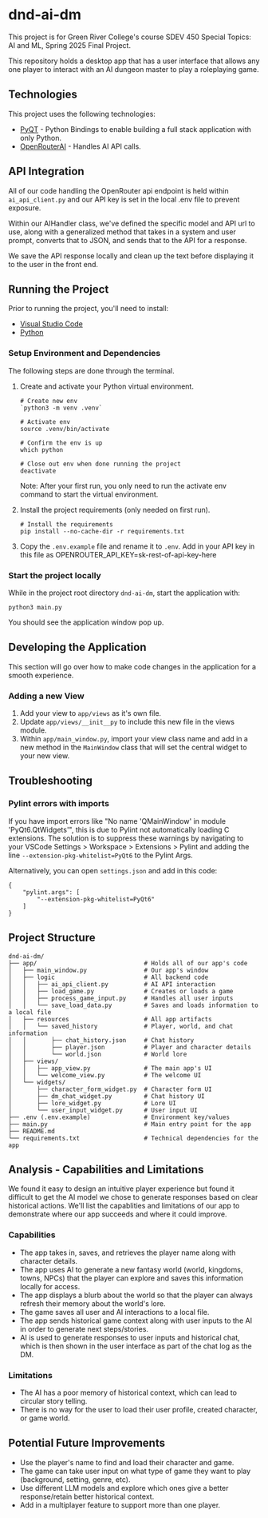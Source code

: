 # dnd-ai-dm

This project is for Green River College's course SDEV 450 Special Topics: AI and ML, Spring 2025 Final Project.

This repository holds a desktop app that has a user interface that allows any one player to interact with an AI dungeon master to play a roleplaying game.

## Technologies

This project uses the following technologies:

- [PyQT](https://pypi.org/project/PyQt6/) - Python Bindings to enable building a full stack application with only Python.
- [OpenRouterAI](https://openrouter.ai/) - Handles AI API calls.

## API Integration

All of our code handling the OpenRouter api endpoint is held within `ai_api_client.py` and our API key is set in the local .env file to prevent exposure.

Within our AIHandler class, we've defined the specific model and API url to use, along with a generalized method that takes in a system and user prompt, converts that to JSON, and sends that to the API for a response.

We save the API response locally and clean up the text before displaying it to the user in the front end.

## Running the Project

Prior to running the project, you'll need to install:

- [Visual Studio Code ](https://code.visualstudio.com/)
- [Python](https://www.python.org/downloads/)

### Setup Environment and Dependencies

The following steps are done through the terminal.

1. Create and activate your Python virtual environment.

   ```
   # Create new env
   `python3 -m venv .venv`

   # Activate env
   source .venv/bin/activate

   # Confirm the env is up
   which python

   # Close out env when done running the project
   deactivate
   ```

   Note: After your first run, you only need to run the activate env command to start the virtual environment.

2. Install the project requirements (only needed on first run).

   ```
   # Install the requirements
   pip install --no-cache-dir -r requirements.txt
   ```

3. Copy the `.env.example` file and rename it to `.env`. Add in your API key in this file as OPENROUTER_API_KEY=sk-rest-of-api-key-here

### Start the project locally

While in the project root directory `dnd-ai-dm`, start the application with:

```
python3 main.py
```

You should see the application window pop up.

## Developing the Application

This section will go over how to make code changes in the application for a smooth experience.

### Adding a new View

1. Add your view to `app/views` as it's own file.
2. Update `app/views/__init__py` to include this new file in the views module.
3. Within `app/main_window.py`, import your view class name and add in a new method in the `MainWindow` class that will set the central widget to your new view.

## Troubleshooting

### Pylint errors with imports

If you have import errors like "No name 'QMainWindow' in module 'PyQt6.QtWidgets'", this is due to Pylint not automatically loading C extensions. The solution is to suppress these warnings by navigating to your VSCode Settings > Workspace > Extensions > Pylint and adding the line `--extension-pkg-whitelist=PyQt6` to the Pylint Args.

Alternatively, you can open `settings.json` and add in this code:

```
{
    "pylint.args": [
        "--extension-pkg-whitelist=PyQt6"
    ]
}
```

## Project Structure

```
dnd-ai-dm/
├── app/                              # Holds all of our app's code
│   ├── main_window.py                # Our app's window
│   ├── logic                         # All backend code
│   │   ├── ai_api_client.py          # AI API interaction
│   │   ├── load_game.py              # Creates or loads a game
│   │   ├── process_game_input.py     # Handles all user inputs
│   │   └── save_load_data.py         # Saves and loads information to a local file
│   ├── resources                     # All app artifacts
│   │   └── saved_history             # Player, world, and chat information
│   │       ├── chat_history.json     # Chat history
│   │       ├── player.json           # Player and character details
│   │       └── world.json            # World lore
│   ├── views/
│   │   ├── app_view.py               # The main app's UI
│   │   └── welcome_view.py           # The welcome UI
│   └── widgets/
│       ├── character_form_widget.py  # Character form UI
│       ├── dm_chat_widget.py         # Chat history UI
│       ├── lore_widget.py            # Lore UI
│       └── user_input_widget.py      # User input UI
├── .env (.env.example)               # Environment key/values
├── main.py                           # Main entry point for the app
├── README.md
└── requirements.txt                  # Technical dependencies for the app
```

## Analysis - Capabilities and Limitations

We found it easy to design an intuitive player experience but found it difficult to get the AI model we chose to generate responses based on clear historical actions. We'll list the capablities and limitations of our app to demonstrate where our app succeeds and where it could improve.

### Capabilities

- The app takes in, saves, and retrieves the player name along with character details.
- The app uses AI to generate a new fantasy world (world, kingdoms, towns, NPCs) that the player can explore and saves this information locally for access.
- The app displays a blurb about the world so that the player can always refresh their memory about the world's lore.
- The game saves all user and AI interactions to a local file.
- The app sends historical game context along with user inputs to the AI in order to generate next steps/stories.
- AI is used to generate responses to user inputs and historical chat, which is then shown in the user interface as part of the chat log as the DM.

### Limitations

- The AI has a poor memory of historical context, which can lead to circular story telling.
- There is no way for the user to load their user profile, created character, or game world.

## Potential Future Improvements

- Use the player's name to find and load their character and game.
- The game can take user input on what type of game they want to play (background, setting, genre, etc).
- Use different LLM models and explore which ones give a better response/retain better historical context.
- Add in a multiplayer feature to support more than one player.
